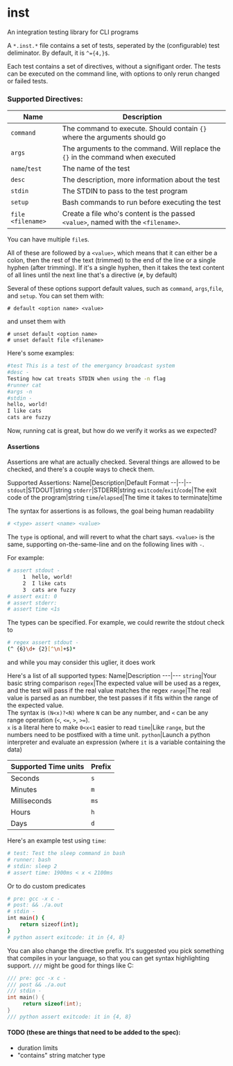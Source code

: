 # inst
An integration testing library for CLI programs

A `*.inst.*` file contains a set of tests, seperated by the (configurable) test deliminator.
By default, it is `^={4,}$`.

Each test contains a set of directives, without a signifigant order. The tests can be executed on the command line, with options to only rerun changed or failed tests.

### Supported Directives:
Name|Description
--|--
`command`| The command to execute. Should contain `{}` where the arguments should go
`args` | The arguments to the command. Will replace the `{}` in the command when executed
`name`/`test` | The name of the test
`desc` | The description, more information about the test
`stdin` | The STDIN to pass to the test program
`setup` | Bash commands to run before executing the test
`file <filename>` | Create a file who's content is the passed `<value>`, named with the `<filename>`.

You can have multiple `file`s.


All of these are followed by a `<value>`, which means that it can either be a colon, then the rest of the text (trimmed) to the end of the line
or a single hyphen (after trimming). If it's a single hyphen, then it takes the text content of all lines
until the next line that's a directive (`#`, by default)

Several of these options support default values, such as `command`, `args`,`file`, and `setup`. You can set them with:

```
# default <option name> <value>
```
and unset them with
```
# unset default <option name>
# unset default file <filename>
```
Here's some examples:
```bash
#test This is a test of the emergancy broadcast system
#desc - 
Testing how cat treats STDIN when using the -n flag
#runner cat
#args -n
#stdin -
hello, world!
I like cats
cats are fuzzy
```
Now, running cat is great, but how do we verify it works as we expected?

#### Assertions
Assertions are what are actually checked. Several things are allowed to be checked, and there's a couple ways to check them.

Supported Assertions:
Name|Description|Default Format
--|--|--
`stdout`|STDOUT|string
`stderr`|STDERR|string
`exitcode`/`exit`/`code`|The exit code of the program|string
`time`/`elapsed`|The time it takes to terminate|time

The syntax for assertions is as follows, the goal being human readability
```bash
# <type> assert <name> <value>
```
The `type` is optional, and will revert to what the chart says. `<value>` is the same, supporting on-the-same-line and on the following lines with `-`.

For example:
```bash
# assert stdout -
     1  hello, world!
     2  I like cats
     3  cats are fuzzy
# assert exit: 0
# assert stderr: 
# assert time <1s
```

The types can be specified. For example, we could rewrite the stdout check to
```bash
# regex assert stdout -
(^ {6}\d+ {2}[^\n]+$)*
```
and while you may consider this uglier, it does work

Here's a list of all supported types:
Name|Description
---|---
`string`|Your basic string comparison
`regex`|The expected value will be used as a regex, and the test will pass if the real value matches the regex
`range`|The real value is parsed as an numbber, the test passes if it fits within the range of the expected value.<br/>The syntax is `(N<x)?<N)` where `N` can be any number, and `<` can be any range operation (`<`, `<=`, `>`, `>=`). <br/>`x` is a literal here to make `0<x<1` easier to read
`time`|Like `range`, but the numbers need to be postfixed with a time unit.
`python`|Launch a python interpreter and evaluate an expression (where `it` is a variable containing the data)

Supported Time units|Prefix
---|---
Seconds|`s`
Minutes|`m`
Milliseconds|`ms`
Hours|`h`
Days|`d`



Here's an example test using `time`:
```bash
# test: Test the sleep command in bash
# runner: bash
# stdin: sleep 2
# assert time: 1900ms < x < 2100ms
```

Or to do custom predicates
```bash
# pre: gcc -x c - 
# post: && ./a.out
# stdin - 
int main() {
    return sizeof(int);
}
# python assert exitcode: it in {4, 8}
```


You can also change the directive prefix. It's suggested you pick something that compiles in your language, so that you can get syntax highlighting support.
`///` might be good for things like C:
```c
/// pre: gcc -x c -
/// post && ./a.out
/// stdin -
int main() {
     return sizeof(int);
}
/// python assert exitcode: it in {4, 8}
```




#### TODO (these are things that need to be added to the spec):
- duration limits
- "contains" string matcher type
